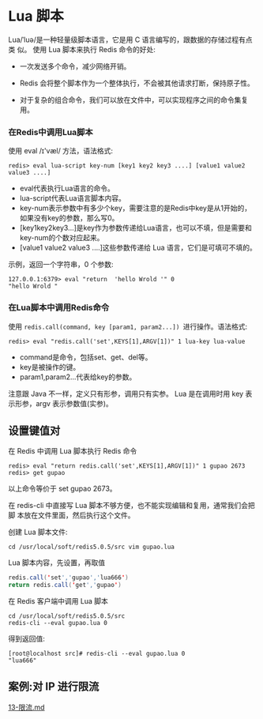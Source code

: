 # Lua 脚本

Lua/ˈluə/是一种轻量级脚本语言，它是用 C 语言编写的，跟数据的存储过程有点类 似。 使用 Lua 脚本来执行 Redis 命令的好处:

- 一次发送多个命令，减少网络开销。
- Redis 会将整个脚本作为一个整体执行，不会被其他请求打断，保持原子性。

- 对于复杂的组合命令，我们可以放在文件中，可以实现程序之间的命令集复用。

### 在Redis中调用Lua脚本

使用 eval /ɪ'væl/ 方法，语法格式:

```
redis> eval lua-script key-num [key1 key2 key3 ....] [value1 value2 value3 ....]
```

- eval代表执行Lua语言的命令。
- lua-script代表Lua语言脚本内容。
- key-num表示参数中有多少个key，需要注意的是Redis中key是从1开始的，如果没有key的参数，那么写0。 
- [key1key2key3...]是key作为参数传递给Lua语言，也可以不填，但是需要和key-num的个数对应起来。
- [value1 value2 value3 ....]这些参数传递给 Lua 语言，它们是可填可不填的。

示例，返回一个字符串，0 个参数:

```
127.0.0.1:6379> eval "return  'hello Wrold '" 0 
"hello Wrold "
```

### 在Lua脚本中调用Redis命令

使用 `redis.call(command, key [param1, param2...]) `进行操作。语法格式:

```
redis> eval "redis.call('set',KEYS[1],ARGV[1])" 1 lua-key lua-value
```

- command是命令，包括set、get、del等。 
- key是被操作的键。
- param1,param2...代表给key的参数。

注意跟 Java 不一样，定义只有形参，调用只有实参。
Lua 是在调用时用 key 表示形参，argv 表示参数值(实参)。

## 设置键值对

在 Redis 中调用 Lua 脚本执行 Redis 命令

```
redis> eval "return redis.call('set',KEYS[1],ARGV[1])" 1 gupao 2673 
redis> get gupao
```

以上命令等价于 set gupao 2673。

在 redis-cli 中直接写 Lua 脚本不够方便，也不能实现编辑和复用，通常我们会把脚 本放在文件里面，然后执行这个文件。

创建 Lua 脚本文件:

```
cd /usr/local/soft/redis5.0.5/src vim gupao.lua
```

Lua 脚本内容，先设置，再取值

```java
redis.call('set','gupao','lua666') 
return redis.call('get','gupao')
```

在 Redis 客户端中调用 Lua 脚本

```
cd /usr/local/soft/redis5.0.5/src 
redis-cli --eval gupao.lua 0
```

得到返回值:

```
[root@localhost src]# redis-cli --eval gupao.lua 0 
"lua666"
```

## 案例:对 IP 进行限流 

[13-限流.md](../03-Redis的基本数据结构/13-限流.md) 